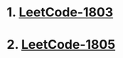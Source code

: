 # 1. [LeetCode-1803](../../../LeetCode/2023-%E7%99%B8%E5%8D%AF%E9%A2%98%E8%AE%B0/2023-01/LeetCode-20230105-1803%2BTrie%E6%A0%91.md)

# 2. [LeetCode-1805](../../../LeetCode/2022-%E5%A3%AC%E5%AF%85%E9%A2%98%E8%AE%B0/2022-12/LeetCode-20221206-1805%2B%2B%E7%AE%80%E5%8D%95%E6%A8%A1%E6%8B%9F-trie%E6%A0%91.md)